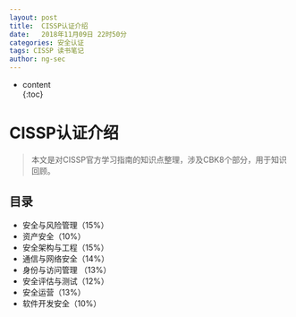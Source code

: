 ```yaml
---
layout: post    
title:  CISSP认证介绍  
date:   2018年11月09日 22时50分  
categories: 安全认证   
tags: CISSP 读书笔记   
author: ng-sec   
---
```


* content  
{:toc}

# CISSP认证介绍
> 本文是对CISSP官方学习指南的知识点整理，涉及CBK8个部分，用于知识回顾。

## 目录

- 安全与风险管理（15%）
- 资产安全（10%）
- 安全架构与工程（15%）
- 通信与网络安全（14%）
- 身份与访问管理 （13%）
- 安全评估与测试（12%）
- 安全运营（13%）
- 软件开发安全（10%）
